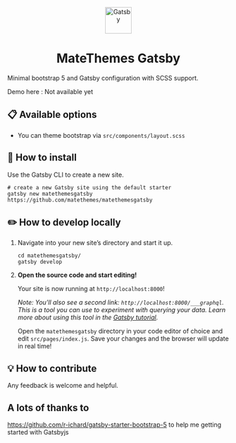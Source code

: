 <p align="center">
  <a href="https://www.gatsbyjs.com">
    <img alt="Gatsby" src="https://www.gatsbyjs.com/Gatsby-Monogram.svg" width="60" />
  </a>
</p>
<h1 align="center">
   MateThemes Gatsby
</h1>


Minimal bootstrap 5 and Gatsby configuration with SCSS support. 

Demo here : Not available yet

## 📋 Available options

- You can theme bootstrap via `src/components/layout.scss`

## 🚀 How to install

Use the Gatsby CLI to create a new site. 

```shell
# create a new Gatsby site using the default starter
gatsby new matethemesgatsby https://github.com/matethemes/matethemesgatsby
```


## ✏️ How to develop locally

1.  Navigate into your new site’s directory and start it up.

    ```shell
    cd matethemesgatsby/
    gatsby develop
    ```

1.  **Open the source code and start editing!**

    Your site is now running at `http://localhost:8000`!

    _Note: You'll also see a second link: _`http://localhost:8000/___graphql`_. This is a tool you can use to experiment with querying your data. Learn more about using this tool in the [Gatsby tutorial](https://www.gatsbyjs.com/tutorial/part-five/#introducing-graphiql)._

    Open the `matethemesgatsby` directory in your code editor of choice and edit `src/pages/index.js`. Save your changes and the browser will update in real time!

## 💡 How to contribute 

Any feedback is welcome and helpful.

## A lots of thanks to
https://github.com/r-ichard/gatsby-starter-bootstrap-5 to help me getting started with Gatsbyjs